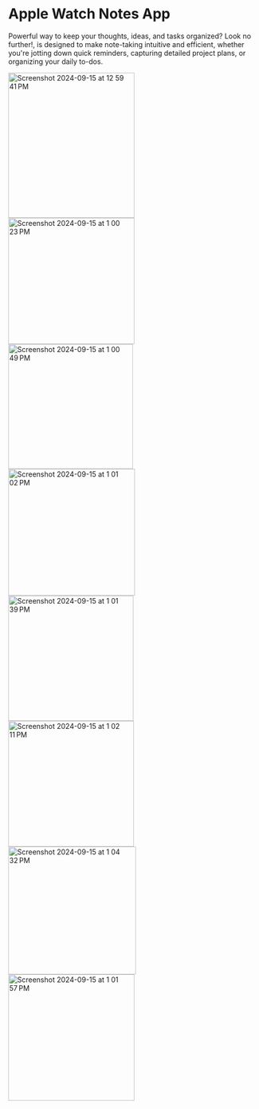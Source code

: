 # Apple Watch Notes App 
Powerful way to keep your thoughts, ideas, and tasks organized? Look no further!, is designed to make note-taking intuitive and efficient, whether you're jotting down quick reminders, capturing detailed project plans, or organizing your daily to-dos.


<img width="253" height = "291" alt="Screenshot 2024-09-15 at 12 59 41 PM" src="https://github.com/user-attachments/assets/7cc60d4d-49ab-447a-89a3-d51c5e1df194">

<img width="253" alt="Screenshot 2024-09-15 at 1 00 23 PM" src="https://github.com/user-attachments/assets/8044692c-c2e9-4eb3-978f-4b7105fb132e">

<img width="250" alt="Screenshot 2024-09-15 at 1 00 49 PM" src="https://github.com/user-attachments/assets/e1ceff82-e5a4-4a81-9430-0c53cafddea5">

<img width="254" alt="Screenshot 2024-09-15 at 1 01 02 PM" src="https://github.com/user-attachments/assets/a9b939bf-d86d-4b63-b5a3-b0cf4567121e">

<img width="251" alt="Screenshot 2024-09-15 at 1 01 39 PM" src="https://github.com/user-attachments/assets/bc1e171a-d2a3-45b5-8ea8-c379967153a1">

<img width="252" alt="Screenshot 2024-09-15 at 1 02 11 PM" src="https://github.com/user-attachments/assets/b4822b28-f68a-4d50-b2ec-6376ef591067">

<img width="256" alt="Screenshot 2024-09-15 at 1 04 32 PM" src="https://github.com/user-attachments/assets/7fcad397-e703-4b18-af1f-dc95b52d865c">

<img width="253" alt="Screenshot 2024-09-15 at 1 01 57 PM" src="https://github.com/user-attachments/assets/a11df5d2-c173-46a0-92c2-b558aa115883">
